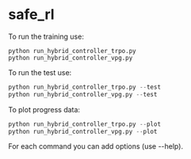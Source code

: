 # safe_rl

To run the training use:

```shell
python run_hybrid_controller_trpo.py
python run_hybrid_controller_vpg.py
```

To run the test use:

```python
python run_hybrid_controller_trpo.py --test
python run_hybrid_controller_vpg.py --test
```

To plot progress data:

```python
python run_hybrid_controller_trpo.py --plot
python run_hybrid_controller_vpg.py --plot
```

For each command you can add options (use --help).
